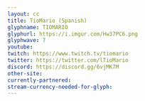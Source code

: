 ```yaml
---
layout: cc
title: TioMario (Spanish)
glyphname: TIOMARIO
glyphurl: https://i.imgur.com/Hw37PC6.png
glyphwave: 7
youtube: 
twitch: https://www.twitch.tv/tiomario
twitter: https://twitter.com/lTioMario
discord: https://discord.gg/6vjMK7M
other-site: 
currently-partnered: 
stream-currency-needed-for-glyph: 
---
```


